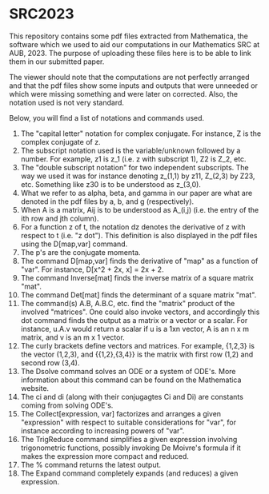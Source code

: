 # SRC2023
This repository contains some pdf files extracted from Mathematica, the software which we used to aid our computations in our Mathematics SRC at AUB, 2023. The purpose of uploading these files here is to be able to link them in our submitted paper.

The viewer should note that the computations are not perfectly arranged and that the pdf files show some inputs and outputs that were unneeded or which were missing something and were later on corrected. Also, the notation used is not very standard.

Below, you will find a list of notations and commands used.

1) The "capital letter" notation for complex conjugate. For instance, Z is the complex conjugate of z.
2) The subscript notation used is the variable/unknown followed by a number. For example, z1 is z_1 (i.e. z with subscript 1), Z2 is Z_2, etc.
3) The "double subscript notation" for two independent subscripts. The way we used it was for instance denoting z_(1,1) by z11, Z_(2,3) by Z23, etc. Something like z30 is to be understood as z_(3,0).
4) What we refer to as alpha, beta, and gamma in our paper are what are denoted in the pdf files by a, b, and g (respectively).
5) When A is a matrix, Aij is to be understood as A_(i,j) (i.e. the entry of the ith row and jth column).
6) For a function z of t, the notation dz denotes the derivative of z with respect to t (i.e. "z dot"). This definition is also displayed in the pdf files using the D[map,var] command. 
7) The p's are the conjugate momenta.
8) The command D[map,var] finds the derivative of "map" as a function of "var". For instance, D[x^2 + 2x, x] = 2x + 2.
9) The command Inverse[mat] finds the inverse matrix of a square matrix "mat".
10) The command Det[mat] finds the determinant of a square matrix "mat".
11) The command(s) A.B, A.B.C, etc. find the "matrix" product of the involved "matrices". One could also invoke vectors, and accordingly this dot command finds the output as a matrix or a vector or a scalar. For instance, u.A.v would return a scalar if u is a 1xn vector, A is an n x m matrix, and v is an m x 1 vector.
12) The curly brackets define vectors and matrices. For example, {1,2,3} is the vector (1,2,3), and {{1,2},{3,4}} is the matrix with first row (1,2) and second row (3,4).
13) The Dsolve command solves an ODE or a system of ODE's. More information about this command can be found on the Mathematica website.
14) The ci and di (along with their conjugagtes Ci and Di) are constants coming from solving ODE's.
15) The Collect[expression, var] factorizes and arranges a given "expression" with respect to suitable considerations for "var", for instance according to increasing powers of "var".
16) The TrigReduce command simplifies a given expression involving trigonometric functions, possibly invoking De Moivre's formula if it makes the expression more compact and reduced.
17) The % command returns the latest output.
18) The Expand command completely expands (and reduces) a given expression.
